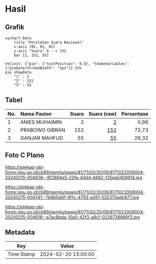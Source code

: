 # Hasil

## Grafik

```mermaid
xychart-beta
    title "Perolehan Suara Nasional"
    x-axis [01, 02, 03]
    y-axis "Suara" 0 --> 152
    bar [2, 152, 55]
```

```mermaid
%%{init: {"pie": {"textPosition": 0.5}, "themeVariables": {"pieOuterStrokeWidth": "5px"}} }%%
pie showData
    "1" : 2
    "2" : 152
    "3" : 55
```

## Tabel

| No. | Nama Paslon    | Suara | Suara (raw) | Persentase |
|:--- |:-------------- | -----:| -----------:| ----------:|
| 1   | ANIES MUHAIMIN | 2     | [2][p-1]    | 0,96       |
| 2   | PRABOWO GIBRAN | 152   | [152][p-2]  | 72,73      |
| 3   | GANJAR MAHFUD  | 55    | [55][p-3]   | 26,32      |


[p-1]: https://github.com/gigit-pemilu/pemilu-2024/blob/main/pilpres/hitung-suara/sub/81-maluku/sub/71-kota-ambon/sub/02-sirimau/sub/2009-soya/sub/004-tps/sub/paslon-1.txt
[p-2]: https://github.com/gigit-pemilu/pemilu-2024/blob/main/pilpres/hitung-suara/sub/81-maluku/sub/71-kota-ambon/sub/02-sirimau/sub/2009-soya/sub/004-tps/sub/paslon-2.txt
[p-3]: https://github.com/gigit-pemilu/pemilu-2024/blob/main/pilpres/hitung-suara/sub/81-maluku/sub/71-kota-ambon/sub/02-sirimau/sub/2009-soya/sub/004-tps/sub/paslon-3.txt

## Foto C Plano

https://sirekap-obj-formc.kpu.go.id/cb89/pemilu/ppwp/81/71/02/20/09/8171022009004-20240215-004836--8f2884e5-22fe-44d4-b682-135ea5408914.jpg

https://sirekap-obj-formc.kpu.go.id/cb89/pemilu/ppwp/81/71/02/20/09/8171022009004-20240215-004741--7b8b5dd1-9f1c-4793-a261-525370adc877.jpg

https://sirekap-obj-formc.kpu.go.id/cb89/pemilu/ppwp/81/71/02/20/09/8171022009004-20240215-004618--a7ac8bda-10a0-42f3-a8c1-0236736866f3.jpg


## Metadata

| Key        | Value               |
| ---------- | ------------------- |
| Time Stamp | 2024-02-20 15:00:00 |



